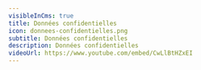 ```yaml
---
visibleInCms: true
title: Données confidentielles
icon: donnees-confidentielles.png
subtitle: Données confidentielles
description: Données confidentielles
videoUrl: https://www.youtube.com/embed/CwLlBtHZxEI
---
```

